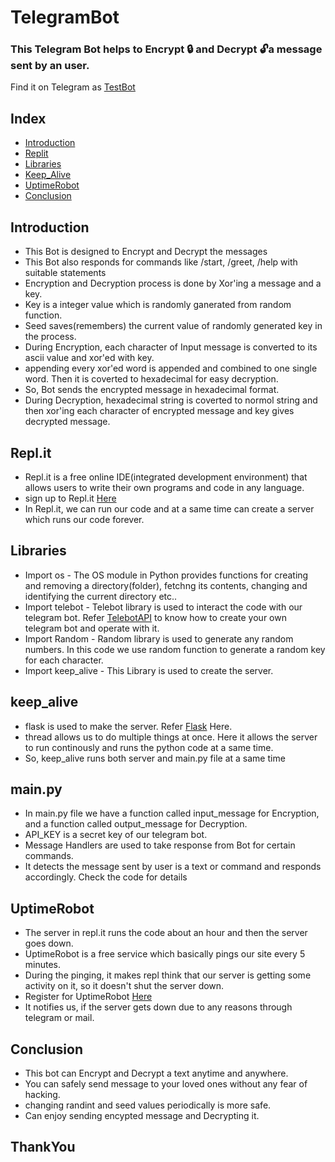 # TelegramBot
### This Telegram Bot helps to Encrypt 🔒 and Decrypt 🔓a message sent by an user.
Find it on Telegram as [TestBot](http://t.me/Testbot225_bot)
## Index

* [Introduction](#introduction)
* [Replit](#replit)
* [Libraries](#libraries)
* [Keep_Alive](#keep_alive)
* [UptimeRobot](#uptimerobot)
* [Conclusion](#conclusion)

## Introduction
* This Bot is designed to Encrypt and Decrypt the messages
* This Bot also responds for commands like /start, /greet, /help with suitable statements
* Encryption and Decryption process is done by Xor'ing a message and a key.
* Key is a integer value which is randomly ganerated from random function.
* Seed saves(remembers) the current value of randomly generated key in the process.
* During Encryption, each character of Input message is converted to its ascii value and xor'ed with key.
* appending every xor'ed word is appended and combined to one single word. Then it is coverted to hexadecimal for easy decryption. 
* So, Bot sends the encrypted message in hexadecimal format.
* During Decryption, hexadecimal string is coverted to normol string and then xor'ing each character of encrypted message and key gives decrypted message.

## Repl.it
* Repl.it is a free online IDE(integrated development environment) that allows users to write their own programs and code in any language.
* sign up to Repl.it [Here](https://replit.com)
* In Repl.it, we can run our code and at a same time can create a server which runs our code forever.

## Libraries
* Import os - The OS module in Python provides functions for creating and removing a directory(folder), fetchng its contents, changing and identifying the current directory etc..
* Import telebot - Telebot library is used to interact the code with our telegram bot. Refer [TelebotAPI](https://pypi.org/project/pyTelegramBotAPI/) to know how to create your own telegram bot and operate with it.
* Import Random - Random library is used to generate any random numbers. In this code we use random function to generate a random key for each character.
* Import keep_alive - This Library is used to create the server.

## keep_alive 
* flask is used to make the server. Refer [Flask](https://github.com/pallets/flask/) Here.
* thread allows us to do multiple things at once. Here it allows the server to run continously and runs the python code at a same time.
* So, keep_alive runs both server and main.py file at a same time

## main.py
* In main.py file we have a function called input_message for Encryption, and a function called output_message for Decryption.
* API_KEY is a secret key of our telegram bot.
* Message Handlers are used to take response from Bot for certain commands.
* It detects the message sent by user is a text or command and responds accordingly. Check the code for details

## UptimeRobot
* The server in repl.it runs the code about an hour and then the server goes down.
* UptimeRobot is a free service which basically pings our site every 5 minutes.
* During the pinging, it makes repl think that our server is getting some activity on it, so it doesn't shut the server down.
* Register for UptimeRobot [Here](https://uptimerobot.com/)
* It notifies us, if the server gets down due to any reasons through telegram or mail.

## Conclusion
* This bot can Encrypt and Decrypt a text anytime and anywhere.
* You can safely send message to your loved ones without any fear of hacking.
* changing randint and seed values periodically is more safe.
* Can enjoy sending encypted message and Decrypting it.

## ThankYou
